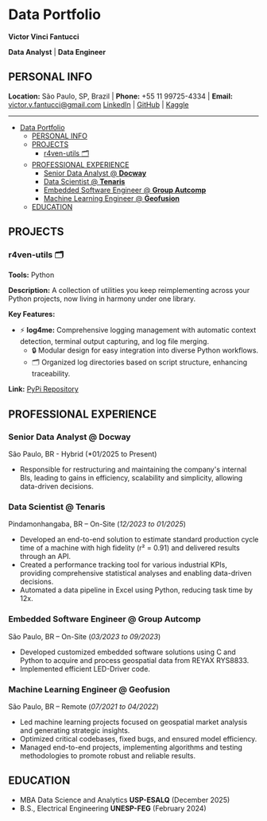 # Data Portfolio

**Victor Vinci Fantucci**

**Data Analyst** | **Data Engineer**

## PERSONAL INFO

**Location:** São Paulo, SP, Brazil | **Phone:** +55 11 99725-4334 | **Email:** victor.v.fantucci@gmail.com
[LinkedIn](https://www.linkedin.com/in/victor-vinci-fantucci) | [GitHub](https://github.com/VictorFantucci) | [Kaggle](https://www.kaggle.com/victorvincifantucci)

---

- [Data Portfolio](#data-portfolio)
  - [PERSONAL INFO](#personal-info)
  - [PROJECTS](#projects)
    - [r4ven-utils 🗂️](#r4ven-utils-️)
  - [PROFESSIONAL EXPERIENCE](#professional-experience)
    - [Senior Data Analyst @ **Docway**](#senior-data-analyst--docway)
    - [Data Scientist @ **Tenaris**](#data-scientist--tenaris)
    - [Embedded Software Engineer @ **Group Autcomp**](#embedded-software-engineer--group-autcomp)
    - [Machine Learning Engineer @ **Geofusion**](#machine-learning-engineer--geofusion)
  - [EDUCATION](#education)

## PROJECTS

### r4ven-utils 🗂️
**Tools:** Python

**Description:** A collection of utilities you keep reimplementing across your Python projects, now living in harmony under one library.

**Key Features:**

- ⚡ **log4me:** Comprehensive logging management with automatic context detection, terminal output capturing, and log file merging.
  - 🔒 Modular design for easy integration into diverse Python workflows.
  - 🗂️ Organized log directories based on script structure, enhancing traceability.

**Link:** [PyPi Repository](https://pypi.org/project/r4ven-utils/)

## PROFESSIONAL EXPERIENCE

### Senior Data Analyst @ **Docway**
São Paulo, BR - Hybrid (*01/2025 to Present)

- Responsible for restructuring and maintaining the company's internal BIs, leading to gains in efficiency, scalability and simplicity, allowing data-driven decisions.

### Data Scientist @ **Tenaris**
Pindamonhangaba, BR – On-Site  (*12/2023 to 01/2025*)

- Developed an end-to-end solution to estimate standard production cycle time of a machine with high fidelity (r² = 0.91) and delivered results through an API.
- Created a performance tracking tool for various industrial KPIs, providing comprehensive statistical analyses and enabling data-driven decisions.
- Automated a data pipeline in Excel using Python, reducing task time by 12x.

### Embedded Software Engineer @ **Group Autcomp**
São Paulo, BR – On-Site  (*03/2023 to 09/2023*)

- Developed customized embedded software solutions using C and Python to acquire and process geospatial data from REYAX RYS8833.
- Implemented efficient LED-Driver code.

### Machine Learning Engineer @ **Geofusion**
São Paulo, BR – Remote  (*07/2021 to 04/2022*)

- Led machine learning projects focused on geospatial market analysis and generating strategic insights.
- Optimized critical codebases, fixed bugs, and ensured model efficiency.
- Managed end-to-end projects, implementing algorithms and testing methodologies to promote robust and reliable results.

## EDUCATION
- MBA Data Science and Analytics **USP-ESALQ** (December 2025)
- B.S., Electrical Engineering **UNESP-FEG**  (February 2024)
